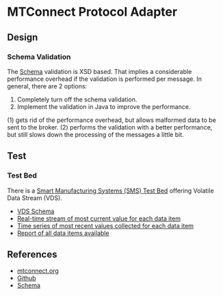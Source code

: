 # MTConnect Protocol Adapter

## Design

### Schema Validation

The [Schema](https://github.com/mtconnect/schema) validation is XSD based. That implies a considerable performance overhead if the validation is performed per message. In general, there are 2 options:

1. Completely turn off the schema validation.
2. Implement the validation in Java to improve the performance.

(1) gets rid of the performance overhead, but allows malformed data to be sent to the broker. (2) performs the validation with a better performance, but still slows down the processing of the messages a little bit.

## Test

### Test Bed

There is a [Smart Manufacturing Systems (SMS) Test Bed](https://www.nist.gov/laboratories/tools-instruments/smart-manufacturing-systems-sms-test-bed) offering Volatile Data Stream (VDS).

- [VDS Schema](https://smstestbed.nist.gov/vds)
- [Real-time stream of most current value for each data item](https://smstestbed.nist.gov/vds/current)
- [Time series of most recent values collected for each data item](https://smstestbed.nist.gov/vds/sample)
- [Report of all data items available](https://smstestbed.nist.gov/vds/probe)

## References

- [mtconnect.org](https://www.mtconnect.org/)
- [Github](http://www.github.com/mtconnect)
- [Schema](https://github.com/mtconnect/schema)
